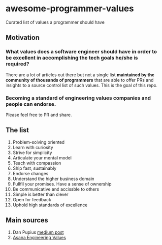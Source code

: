# awesome-programmer-values
Curated list of values a programmer should have

## Motivation
### What values does a software engineer should have in order to be excellent in accomplishing the tech goals he/she is required?
There are a lot of articles out there but not a single list **maintained by the community of thousands of programmers** that are able to offer PRs and insights to a source control list of such values. This is the goal of this repo.
### Becoming a **standard** of engineering values companies and people can endorse.
Please feel free to PR and share.

## The list
1. Problem-solving oriented
1. Learn with curiosity
1. Strive for simplicity
2. Articulate your mental model
1. Teach with compassion
2. Ship fast, sustainably
2. Endorse changes
2. Understand the higher business domain
3. Fullfil your promises. Have a sense of ownership
4. Be communicative and accissble to others
5. Simple is better than clever
6. Open for feedback
7. Uphold high standards of excellence

## Main sources
1. Dan Pupius [medium post](https://blog.asana.com/2016/05/asana-engineering-values/)
2. [Asana Engineering Values](https://blog.asana.com/2016/05/asana-engineering-values/)
